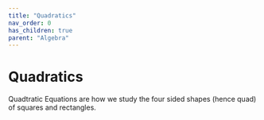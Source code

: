 ```yaml
---
title: "Quadratics"
nav_order: 0
has_children: true
parent: "Algebra"
---
```

# Quadratics

Quadtratic Equations are how we study the four sided shapes (hence quad) of squares and rectangles.